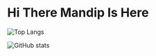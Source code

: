 # Hi There Mandip Is Here
![Top Langs](https://github-readme-stats.vercel.app/api/top-langs/?username=MandipJoshi&layout=compact&theme=github_dark&hide=css,scss,makefile,dockerfile)

![GitHub stats](https://github-readme-stats.vercel.app/api?username=MandipJoshi&show_icons=true&theme=github_dark)
